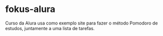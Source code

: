 # fokus-alura
Curso da Alura usa como exemplo site para fazer o método Pomodoro de estudos, juntamente a uma lista de tarefas.
